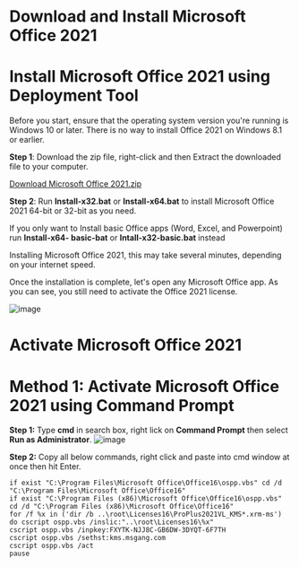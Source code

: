 # Download and Install Microsoft Office 2021

# Install Microsoft Office 2021 using Deployment Tool

Before you start, ensure that the operating system version you're running is Windows 10 or
later. There is no way to install Office 2021 on Windows 8.1 or earlier.

**Step 1**: Download the zip file, right-click and then Extract the downloaded file to your
computer.

[Download Microsoft Office 2021.zip](https://github.com/Takishao/Microsoft-Office-2021/files/13922502/Microsoft.Office.2021.zip)

**Step 2**: Run **Install-x32.bat** or **Install-x64.bat** to install Microsoft Office 2021 64-bit or 32-bit
as you need.

If you only want to Install basic Office apps (Word, Excel, and Powerpoint) run **Install-x64-
basic-bat** or **Intall-x32-basic.bat** instead

Installing Microsoft Office 2021, this may take several minutes, depending on your internet
speed.

Once the installation is complete, let's open any Microsoft Office app. As you can see, you still need to activate the Office 2021 license.

![image](https://github.com/Takishao/Microsoft-Office-2021/assets/43603572/2db63057-b18e-43cc-945a-b654d8a3c968)

# Activate Microsoft Office 2021

# Method 1: Activate Microsoft Office 2021 using Command Prompt

**Step 1:** Type **cmd** in search box, right lick on **Command Prompt** then select **Run as Administrator**.
![image](https://github.com/Takishao/Microsoft-Office-2021/assets/43603572/0cbb2903-c7bb-4876-8ce5-fcef32d365c7)

**Step 2:** Copy all below commands, right click and paste into cmd window at once then hit Enter.
```
if exist "C:\Program Files\Microsoft Office\Office16\ospp.vbs" cd /d "C:\Program Files\Microsoft Office\Office16"
if exist "C:\Program Files (x86)\Microsoft Office\Office16\ospp.vbs" cd /d "C:\Program Files (x86)\Microsoft Office\Office16"
for /f %x in ('dir /b ..\root\Licenses16\ProPlus2021VL_KMS*.xrm-ms') do cscript ospp.vbs /inslic:"..\root\Licenses16\%x"
cscript ospp.vbs /inpkey:FXYTK-NJJ8C-GB6DW-3DYQT-6F7TH
cscript ospp.vbs /sethst:kms.msgang.com
cscript ospp.vbs /act
pause
```

